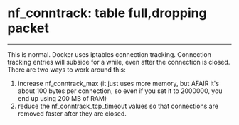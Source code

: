 # nf_conntrack: table full,dropping packet

---

This is normal.
Docker uses iptables connection tracking.
Connection tracking entries will subside for a while, even after the connection is closed.
There are two ways to work around this:

1. increase nf_conntrack_max (it just uses more memory, but AFAIR it's about 100 bytes per connection, so even if you set it to 2000000, you end up using 200 MB of RAM)
2. reduce the nf_conntrack_tcp_timeout values so that connections are removed faster after they are closed.